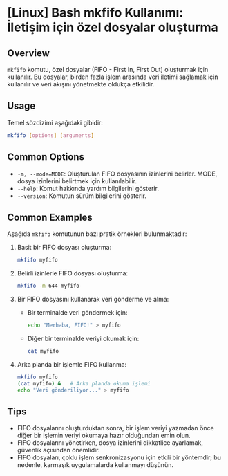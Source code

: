 # [Linux] Bash mkfifo Kullanımı: İletişim için özel dosyalar oluşturma

## Overview
`mkfifo` komutu, özel dosyalar (FIFO - First In, First Out) oluşturmak için kullanılır. Bu dosyalar, birden fazla işlem arasında veri iletimi sağlamak için kullanılır ve veri akışını yönetmekte oldukça etkilidir.

## Usage
Temel sözdizimi aşağıdaki gibidir:
```bash
mkfifo [options] [arguments]
```

## Common Options
- `-m, --mode=MODE`: Oluşturulan FIFO dosyasının izinlerini belirler. MODE, dosya izinlerini belirtmek için kullanılabilir.
- `--help`: Komut hakkında yardım bilgilerini gösterir.
- `--version`: Komutun sürüm bilgilerini gösterir.

## Common Examples
Aşağıda `mkfifo` komutunun bazı pratik örnekleri bulunmaktadır:

1. Basit bir FIFO dosyası oluşturma:
   ```bash
   mkfifo myfifo
   ```

2. Belirli izinlerle FIFO dosyası oluşturma:
   ```bash
   mkfifo -m 644 myfifo
   ```

3. Bir FIFO dosyasını kullanarak veri gönderme ve alma:
   - Bir terminalde veri göndermek için:
     ```bash
     echo "Merhaba, FIFO!" > myfifo
     ```
   - Diğer bir terminalde veriyi okumak için:
     ```bash
     cat myfifo
     ```

4. Arka planda bir işlemle FIFO kullanma:
   ```bash
   mkfifo myfifo
   (cat myfifo) &   # Arka planda okuma işlemi
   echo "Veri gönderiliyor..." > myfifo
   ```

## Tips
- FIFO dosyalarını oluşturduktan sonra, bir işlem veriyi yazmadan önce diğer bir işlemin veriyi okumaya hazır olduğundan emin olun.
- FIFO dosyalarını yönetirken, dosya izinlerini dikkatlice ayarlamak, güvenlik açısından önemlidir.
- FIFO dosyaları, çoklu işlem senkronizasyonu için etkili bir yöntemdir; bu nedenle, karmaşık uygulamalarda kullanmayı düşünün.